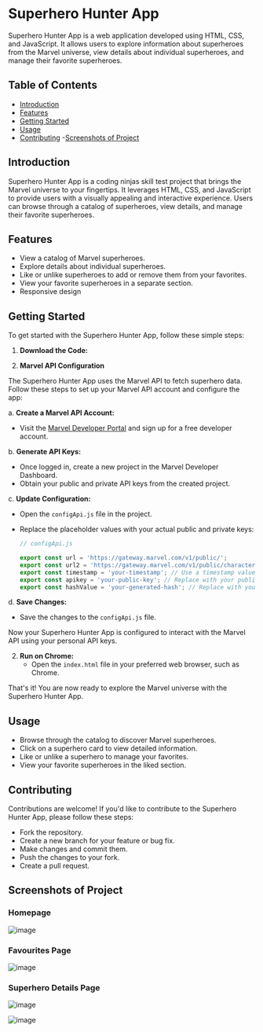 # Superhero Hunter App

Superhero Hunter App is a web application developed using HTML, CSS, and JavaScript. It allows users to explore information about superheroes from the Marvel universe, view details about individual superheroes, and manage their favorite superheroes.

## Table of Contents

- [Introduction](#introduction)
- [Features](#features)
- [Getting Started](#getting-started)
- [Usage](#usage)
- [Contributing](#contributing)
-[Screenshots of Project](#screenshots)
## Introduction

Superhero Hunter App is a coding ninjas skill test project that brings the Marvel universe to your fingertips. It leverages HTML, CSS, and JavaScript to provide users with a visually appealing and interactive experience. Users can browse through a catalog of superheroes, view details, and manage their favorite superheroes.

## Features

- View a catalog of Marvel superheroes.
- Explore details about individual superheroes.
- Like or unlike superheroes to add or remove them from your favorites.
- View your favorite superheroes in a separate section.
- Responsive design

## Getting Started

To get started with the Superhero Hunter App, follow these simple steps:

1. **Download the Code:**

2. **Marvel API Configuration**

The Superhero Hunter App uses the Marvel API to fetch superhero data. Follow these steps to set up your Marvel API account and configure the app:

a. **Create a Marvel API Account:**
   - Visit the [Marvel Developer Portal](https://developer.marvel.com/) and sign up for a free developer account.

b. **Generate API Keys:**
   - Once logged in, create a new project in the Marvel Developer Dashboard.
   - Obtain your public and private API keys from the created project.

c. **Update Configuration:**
   - Open the `configApi.js` file in the project.
   - Replace the placeholder values with your actual public and private keys:

     ```javascript
     // configApi.js

     export const url = 'https://gateway.marvel.com/v1/public/';
     export const url2 = 'https://gateway.marvel.com/v1/public/characters/';
     export const timestamp = 'your-timestamp'; // Use a timestamp value
     export const apikey = 'your-public-key'; // Replace with your public key
     export const hashValue = 'your-generated-hash'; // Replace with your generated hash
     ```

d. **Save Changes:**
   - Save the changes to the `configApi.js` file.

Now your Superhero Hunter App is configured to interact with the Marvel API using your personal API keys.

2. **Run on Chrome:**
   - Open the `index.html` file in your preferred web browser, such as Chrome.

That's it! You are now ready to explore the Marvel universe with the Superhero Hunter App.

## Usage
- Browse through the catalog to discover Marvel superheroes.
- Click on a superhero card to view detailed information.
- Like or unlike a superhero to manage your favorites.
- View your favorite superheroes in the liked section.

## Contributing
Contributions are welcome! If you'd like to contribute to the Superhero Hunter App, please follow these steps:

- Fork the repository.
- Create a new branch for your feature or bug fix.
- Make changes and commit them.
- Push the changes to your fork.
- Create a pull request.

## Screenshots of Project

### Homepage

![image](https://github.com/Shinia-Gupta/Superhero-Hunter_CN/assets/113818197/b55fb8c2-63c4-4dfd-8e04-23060d6e9cec)

### Favourites Page

![image](https://github.com/Shinia-Gupta/Superhero-Hunter_CN/assets/113818197/2783b00e-ccef-49dc-bd3f-84a179f3cd39)

### Superhero Details Page

![image](https://github.com/Shinia-Gupta/Superhero-Hunter_CN/assets/113818197/5e0cc12c-605e-430e-8a00-0686187bb981)

![image](https://github.com/Shinia-Gupta/Superhero-Hunter_CN/assets/113818197/77061659-0a96-47d3-995c-e529783a4271)

